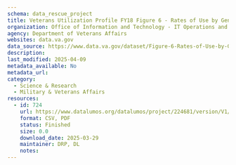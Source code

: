 ```yaml
---
schema: data_rescue_project 
title: Veterans Utilization Profile FY18 Figure 6 - Rates of Use by Gender within Age Group, FY2018
organization: Office of Information and Technology - IT Operations and Services (ITOPS)
agency: Department of Veterans Affairs
websites: data.va.gov
data_source: https://www.data.va.gov/dataset/Figure-6-Rates-of-Use-by-Gender-within-Age-Group-F/fd2x-er3n
description: 
last_modified: 2025-04-09
metadata_available: No
metadata_url: 
category:
  - Science & Research 
  - Military & Veterans Affairs 
resources:
  - id: 724
    url: https://www.datalumos.org/datalumos/project/224681/version/V1/view
    format: CSV, PDF
    status: Finished
    size: 0.0
    download_date: 2025-03-29
    maintainer: DRP, DL
    notes: 
---
```


